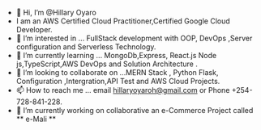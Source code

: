 - 👋 Hi, I’m @Hillary Oyaro
- I am an AWS Certified Cloud Practitioner,Certified Google Cloud Developer.
- 👀 I’m interested in ... FullStack development with OOP, DevOps ,Server configuration and Serverless Technology.
- 🌱 I’m currently learning ... MongoDb,Express, React.js Node js,TypeScript,AWS DevOps and Solution Architecture .
- 💞 I’m looking to collaborate on ...MERN Stack , Python Flask, Configuration ,Intergration,API Test and AWS Cloud Projects.
- 📫 How to reach me ...  email hillaryoyaroh@gmail.com or Phone +254-728-841-228.
- 🔭 I’m currently working on collaborative an e-Commerce Project called ** e-Mali **

<!--
**hillaryoyaro/HillaryOyaro** is a ✨ _special_ ✨ repository because its `README.md` (this file) appears on your GitHub profile.

-->

